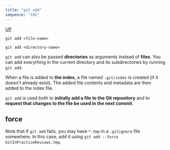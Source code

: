 ```yaml
---
title: "git add"
sequence: "101"
---
```


[UP](/git/git-index.html)


```text
git add <file-name>
```

```text
git add <directory-name>
```

`git add` can also be passed **directories** as arguments instead of **files**.
You can add everything in the current directory and its subdirectories by running `git add`.

When a file is added to **the index**, a file named `.git/index` is created (if it doesn't already exist).
The added file contents and metadata are then added to the index file.

`git add` is used both to **initially add a file to the Git repository** and
to **request that changes to the file be used in the next commit**.

## force

Note that if `git add` fails, you may have `*.tmp` in a `.gitignore` file somewhere.
In this case, add it using `git add --force GitInPracticeReviews.tmp`.
